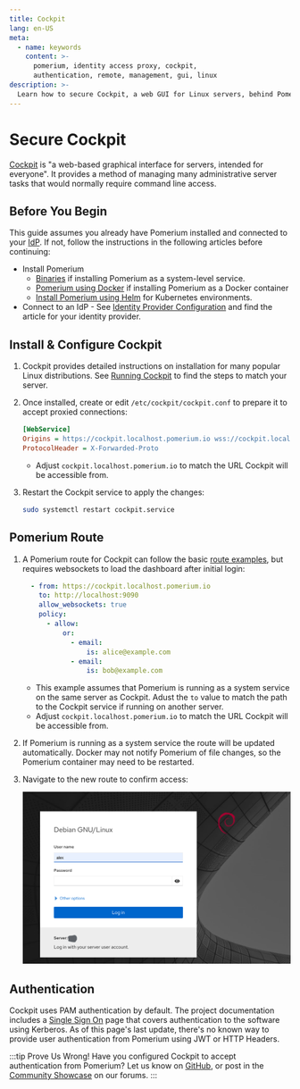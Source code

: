 ```yaml
---
title: Cockpit
lang: en-US
meta:
  - name: keywords
    content: >-
      pomerium, identity access proxy, cockpit,
      authentication, remote, management, gui, linux
description: >-
  Learn how to secure Cockpit, a web GUI for Linux servers, behind Pomerium
---
```


# Secure Cockpit

[Cockpit](https://cockpit-project.org/) is "a web-based graphical interface for servers, intended for everyone". It provides a method of managing many administrative server tasks that would normally require command line access.

## Before You Begin

This guide assumes you already have Pomerium installed and connected to your [IdP](/overview/glossary#identity-provider). If not, follow the instructions in the following articles before continuing:

- Install Pomerium
   - [Binaries](/install/binary) if installing Pomerium as a system-level service.
   - [Pomerium using Docker](/install/quickstart) if installing Pomerium as a Docker container
   - [Install Pomerium using Helm](/k8s/helm) for Kubernetes environments.
- Connect to an IdP - See [Identity Provider Configuration](/identity-providers) and find the article for your identity provider.


## Install & Configure Cockpit

1. Cockpit provides detailed instructions on installation for many popular Linux distributions. See [Running Cockpit](https://cockpit-project.org/running.html) to find the steps to match your server.

1. Once installed, create or edit `/etc/cockpit/cockpit.conf` to prepare it to accept proxied connections:

    ```ini
    [WebService]
    Origins = https://cockpit.localhost.pomerium.io wss://cockpit.localhost.pomerium.io
    ProtocolHeader = X-Forwarded-Proto
    ```

    - Adjust `cockpit.localhost.pomerium.io` to match the URL Cockpit will be accessible from.

1. Restart the Cockpit service to apply the changes:

    ```bash
    sudo systemctl restart cockpit.service
    ```

## Pomerium Route

1. A Pomerium route for Cockpit can follow the basic [route examples](/reference/routes), but requires websockets to load the dashboard after initial login:

    ```yaml
      - from: https://cockpit.localhost.pomerium.io
        to: http://localhost:9090
        allow_websockets: true
        policy:
          - allow:
              or:
                - email:
                    is: alice@example.com
                - email:
                    is: bob@example.com
    ```

    - This example assumes that Pomerium is running as a system service on the same server as Cockpit. Adust the `to` value to match the path to the Cockpit service if running on another server.
    - Adjust `cockpit.localhost.pomerium.io` to match the URL Cockpit will be accessible from.

1. If Pomerium is running as a system service the route will be updated automatically. Docker may not notify Pomerium of file changes, so the Pomerium container may need to be restarted.

1. Navigate to the new route to confirm access:

    ![The Cockpit Login Screen](img/cockpit-login-screen.png)

## Authentication

Cockpit uses PAM authentication by default. The project documentation includes a [Single Sign On](https://cockpit-project.org/guide/latest/sso.html) page that covers authentication to the software using Kerberos. As of this page's last update, there's no known way to provide user authentication from Pomerium using JWT or HTTP Headers.

:::tip Prove Us Wrong!
Have you configured Cockpit to accept authentication from Pomerium? Let us know on [GitHub](https://github.com/pomerium/pomerium), or post in the [Community Showcase](https://discuss.pomerium.com/c/community-showcase/14) on our forums.
:::